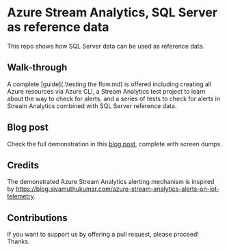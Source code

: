 # Azure Stream Analytics, SQL Server as reference data

This repo shows how SQL Server data can be used as reference data.

## Walk-through

A complete [guide](.\testing the flow.md) is offered including creating all Azure resources via Azure CLI, a Stream Analytics test project to learn about the way to check for alerts, and a series of tests to check for alerts in Stream Analytics combined with SQL Server reference data.

## Blog post

Check the full demonstration in this [blog post](https://sandervandevelde.wordpress.com/2024/07/12/reference-data-in-azure-stream-analytics-using-azure-sql/), complete with screen dumps.

## Credits

The demonstrated Azure Stream Analytics alerting mechanism is inspired by https://blog.sivamuthukumar.com/azure-stream-analytics-alerts-on-iot-telemetry.

## Contributions

If you want to support us by offering a pull request, please proceed! Thanks.
